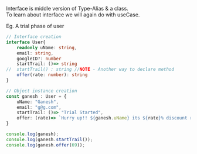 Interface is middle version of Type-Alias & a class.  
To learn about interface we will again do with useCase.  

Eg. A trial phase of user  
```typescript
// Interface creation
interface User{
    readonly uName: string,
    email: string,
    googleID?: number
    startTrail: ()=> string
//  startTrail() : string //NOTE - Another way to declare method
    offer(rate: number): string
}

// Object instance creation
const ganesh : User = {
    uName: "Ganesh",
    email: "g@g.com",
    startTrail: ()=> "Trial Started",
    offer: (rate)=> `Hurry up!! ${ganesh.uName} its ${rate}% discount right now`
}

console.log(ganesh);
console.log(ganesh.startTrail());
console.log(ganesh.offer(69));
```  

